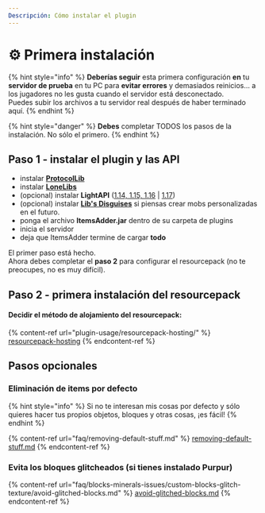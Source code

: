 ```yaml
---
Descripción: Cómo instalar el plugin
---
```


# ⚙ Primera instalación

{% hint style="info" %}
**Deberías seguir** esta primera configuración **en** tu **servidor de prueba** en tu PC para **evitar errores** y demasiados reinicios... a los jugadores no les gusta cuando el servidor está desconectado.\
Puedes subir los archivos a tu servidor real después de haber terminado aquí.
{% endhint %}

{% hint style="danger" %}
**Debes** completar TODOS los pasos de la instalación. No sólo el primero.
{% endhint %}

## Paso 1 - instalar el plugin y las API

* instalar [**ProtocolLib**](https://www.spigotmc.org/resources/protocollib.1997/)
* instalar [**LoneLibs**](https://www.spigotmc.org/resources/lonelibs.75974/)
* (opcional) instalar **LightAPI** ([1.14, 1.15, 1.16](http://a.devs.beer/lightapi-old) | [1.17](http://a.devs.beer/lightapi-new))
* (opcional) instalar [**Lib's Disguises**](https://www.spigotmc.org/resources/libs-disguises-free.81/) si piensas crear mobs personalizadas en el futuro.
* ponga el archivo **ItemsAdder.jar** dentro de su carpeta de plugins
* inicia el servidor
* deja que ItemsAdder termine de cargar **todo**

El primer paso está hecho. \
Ahora debes completar el **paso 2** para configurar el resourcepack (no te preocupes, no es muy difícil).

## Paso 2 - primera instalación del resourcepack

#### Decidir el método de alojamiento del resourcepack:&#x20;

{% content-ref url="plugin-usage/resourcepack-hosting/" %}
[resourcepack-hosting](plugin-usage/resourcepack-hosting/)
{% endcontent-ref %}

## Pasos opcionales

### Eliminación de items por defecto

{% hint style="info" %}
Si no te interesan mis cosas por defecto y sólo quieres hacer tus propios objetos, bloques y otras cosas, ¡es fácil!
{% endhint %}

{% content-ref url="faq/removing-default-stuff.md" %}
[removing-default-stuff.md](faq/removing-default-stuff.md)
{% endcontent-ref %}

### Evita los bloques glitcheados (si tienes instalado Purpur)

{% content-ref url="faq/blocks-minerals-issues/custom-blocks-glitch-texture/avoid-glitched-blocks.md" %}
[avoid-glitched-blocks.md](faq/blocks-minerals-issues/custom-blocks-glitch-texture/avoid-glitched-blocks.md)
{% endcontent-ref %}
